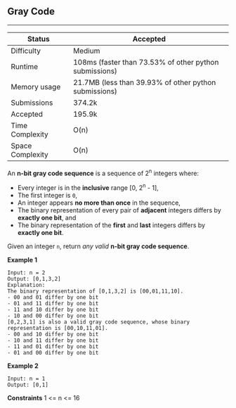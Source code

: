 ## Gray Code
---------
| Status | Accepted |
| --- | --- |
| Difficulty | Medium |
| Runtime | 108ms (faster than 73.53% of other python submissions) |
| Memory usage | 21.7MB (less than 39.93% of other python submissions) |
| Submissions | 374.2k |
| Accepted | 195.9k |
| Time Complexity | O(n) |
| Space Complexity | O(n) |

An **n-bit gray code sequence** is a sequence of 2<sup>n</sup> integers where:

- Every integer is in the **inclusive** range [0, 2<sup>n</sup> - 1],
- The first integer is `0`,
- An integer appears **no more than once** in the sequence,
- The binary representation of every pair of **adjacent** integers differs by **exactly one bit**, and
- The binary representation of the **first** and **last** integers differs by **exactly one bit**.

Given an integer `n`, return *any valid* **n-bit gray code sequence**.

**Example 1**
```
Input: n = 2
Output: [0,1,3,2]
Explanation:
The binary representation of [0,1,3,2] is [00,01,11,10].
- 00 and 01 differ by one bit
- 01 and 11 differ by one bit
- 11 and 10 differ by one bit
- 10 and 00 differ by one bit
[0,2,3,1] is also a valid gray code sequence, whose binary representation is [00,10,11,01].
- 00 and 10 differ by one bit
- 10 and 11 differ by one bit
- 11 and 01 differ by one bit
- 01 and 00 differ by one bit
```

**Example 2**
```
Input: n = 1
Output: [0,1]
```

**Constraints**
1 <= n <= 16
